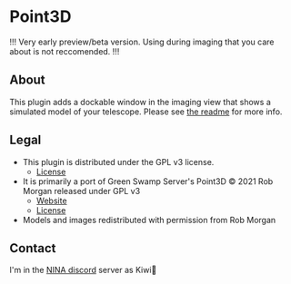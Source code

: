 ﻿# Point3D

!!! Very early preview/beta version.  Using during imaging that you care about is not reccomended. !!!

## About

This plugin adds a dockable window in the imaging view that shows a simulated model of your telescope.  Please see [the readme](https://github.com/FlyingKiwis/Nina.Point3D/blob/master/README.md) for more info.

## Legal

- This plugin is distributed under the GPL v3 license.
    - [License](https://github.com/FlyingKiwis/Nina.Point3D/blob/master/LICENSE)
- It is primarily a port of Green Swamp Server's Point3D © 2021 Rob Morgan released under GPL v3
    - [Website](https://greenswamp.org/)
    - [License](https://github.com/rmorgan001/GS.Point3d/blob/master/LICENSE)
- Models and images redistributed with permission from Rob Morgan

## Contact

I'm in the [NINA discord](https://discord.gg/rWRbVbw) server as Kiwi🥝
